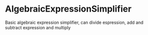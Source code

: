 # AlgebraicExpressionSimplifier
Basic algebraic expression simplifier, can divide espression,  add and subtract expression and multiply
